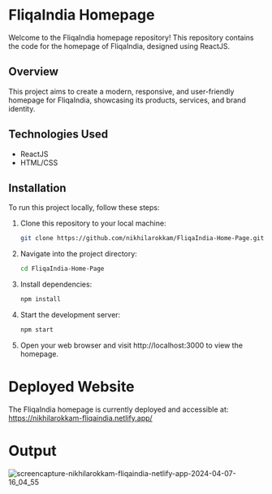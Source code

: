 # FliqaIndia Homepage















Welcome to the FliqaIndia homepage repository! This repository contains the code for the homepage of FliqaIndia, designed using ReactJS.

## Overview

This project aims to create a modern, responsive, and user-friendly homepage for FliqaIndia, showcasing its products, services, and brand identity.

## Technologies Used

- ReactJS
- HTML/CSS
  
## Installation

To run this project locally, follow these steps:

1. Clone this repository to your local machine:

   ```bash
   git clone https://github.com/nikhilarokkam/FliqaIndia-Home-Page.git

2. Navigate into the project directory:

    ```bash
   cd FliqaIndia-Home-Page

3. Install dependencies:

    ```bash
   npm install

4. Start the development server:

    ```bash
   npm start

5. Open your web browser and visit http://localhost:3000 to view the homepage.

# Deployed Website

The FliqaIndia homepage is currently deployed and accessible at: https://nikhilarokkam-fliqaindia.netlify.app/

# Output

![screencapture-nikhilarokkam-fliqaindia-netlify-app-2024-04-07-16_04_55](https://github.com/nikhilarokkam/FliqaIndia-Home-Page/assets/115566678/5042ad36-4c6b-480b-8947-e4e8755f1b45)
